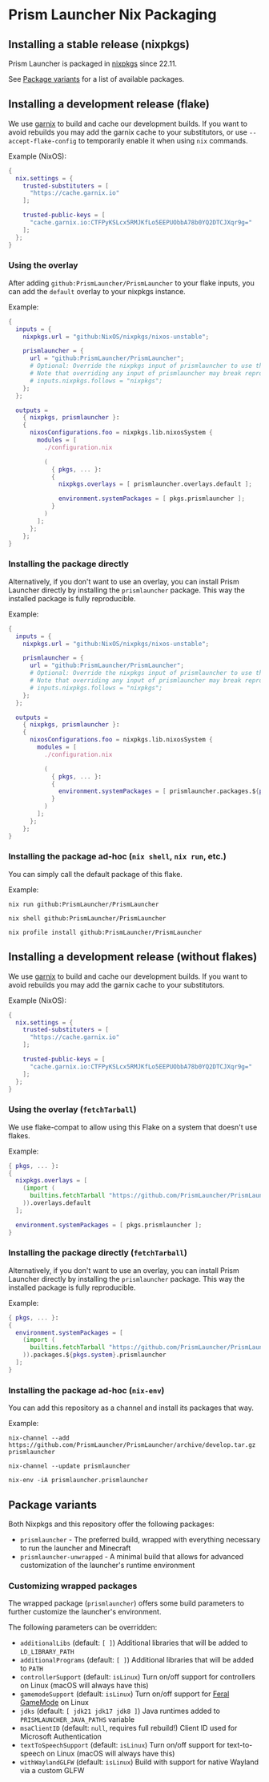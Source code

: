 # Prism Launcher Nix Packaging

## Installing a stable release (nixpkgs)

Prism Launcher is packaged in [nixpkgs](https://github.com/NixOS/nixpkgs/) since 22.11.

See [Package variants](#package-variants) for a list of available packages.

## Installing a development release (flake)

We use [garnix](https://garnix.io/) to build and cache our development builds.
If you want to avoid rebuilds you may add the garnix cache to your substitutors, or use `--accept-flake-config`
to temporarily enable it when using `nix` commands.

Example (NixOS):

```nix
{
  nix.settings = {
    trusted-substituters = [
      "https://cache.garnix.io"
    ];

    trusted-public-keys = [
      "cache.garnix.io:CTFPyKSLcx5RMJKfLo5EEPUObbA78b0YQ2DTCJXqr9g="
    ];
  };
}
```

### Using the overlay

After adding `github:PrismLauncher/PrismLauncher` to your flake inputs, you can add the `default` overlay to your nixpkgs instance.

Example:

```nix
{
  inputs = {
    nixpkgs.url = "github:NixOS/nixpkgs/nixos-unstable";

    prismlauncher = {
      url = "github:PrismLauncher/PrismLauncher";
      # Optional: Override the nixpkgs input of prismlauncher to use the same revision as the rest of your flake
      # Note that overriding any input of prismlauncher may break reproducibility
      # inputs.nixpkgs.follows = "nixpkgs";
    };
  };

  outputs =
    { nixpkgs, prismlauncher }:
    {
      nixosConfigurations.foo = nixpkgs.lib.nixosSystem {
        modules = [
          ./configuration.nix

          (
            { pkgs, ... }:
            {
              nixpkgs.overlays = [ prismlauncher.overlays.default ];

              environment.systemPackages = [ pkgs.prismlauncher ];
            }
          )
        ];
      };
    };
}
```

### Installing the package directly

Alternatively, if you don't want to use an overlay, you can install Prism Launcher directly by installing the `prismlauncher` package.
This way the installed package is fully reproducible.

Example:

```nix
{
  inputs = {
    nixpkgs.url = "github:NixOS/nixpkgs/nixos-unstable";

    prismlauncher = {
      url = "github:PrismLauncher/PrismLauncher";
      # Optional: Override the nixpkgs input of prismlauncher to use the same revision as the rest of your flake
      # Note that overriding any input of prismlauncher may break reproducibility
      # inputs.nixpkgs.follows = "nixpkgs";
    };
  };

  outputs =
    { nixpkgs, prismlauncher }:
    {
      nixosConfigurations.foo = nixpkgs.lib.nixosSystem {
        modules = [
          ./configuration.nix

          (
            { pkgs, ... }:
            {
              environment.systemPackages = [ prismlauncher.packages.${pkgs.system}.prismlauncher ];
            }
          )
        ];
      };
    };
}
```

### Installing the package ad-hoc (`nix shell`, `nix run`, etc.)

You can simply call the default package of this flake.

Example:

```shell
nix run github:PrismLauncher/PrismLauncher

nix shell github:PrismLauncher/PrismLauncher

nix profile install github:PrismLauncher/PrismLauncher
```

## Installing a development release (without flakes)

We use [garnix](https://garnix.io/) to build and cache our development builds.
If you want to avoid rebuilds you may add the garnix cache to your substitutors.

Example (NixOS):

```nix
{
  nix.settings = {
    trusted-substituters = [
      "https://cache.garnix.io"
    ];

    trusted-public-keys = [
      "cache.garnix.io:CTFPyKSLcx5RMJKfLo5EEPUObbA78b0YQ2DTCJXqr9g="
    ];
  };
}
```

### Using the overlay (`fetchTarball`)

We use flake-compat to allow using this Flake on a system that doesn't use flakes.

Example:

```nix
{ pkgs, ... }:
{
  nixpkgs.overlays = [
    (import (
      builtins.fetchTarball "https://github.com/PrismLauncher/PrismLauncher/archive/develop.tar.gz"
    )).overlays.default
  ];

  environment.systemPackages = [ pkgs.prismlauncher ];
}
```

### Installing the package directly (`fetchTarball`)

Alternatively, if you don't want to use an overlay, you can install Prism Launcher directly by installing the `prismlauncher` package.
This way the installed package is fully reproducible.

Example:

```nix
{ pkgs, ... }:
{
  environment.systemPackages = [
    (import (
      builtins.fetchTarball "https://github.com/PrismLauncher/PrismLauncher/archive/develop.tar.gz"
    )).packages.${pkgs.system}.prismlauncher
  ];
}
```

### Installing the package ad-hoc (`nix-env`)

You can add this repository as a channel and install its packages that way.

Example:

```shell
nix-channel --add https://github.com/PrismLauncher/PrismLauncher/archive/develop.tar.gz prismlauncher

nix-channel --update prismlauncher

nix-env -iA prismlauncher.prismlauncher
```

## Package variants

Both Nixpkgs and this repository offer the following packages:

- `prismlauncher` - The preferred build, wrapped with everything necessary to run the launcher and Minecraft
- `prismlauncher-unwrapped` - A minimal build that allows for advanced customization of the launcher's runtime environment

### Customizing wrapped packages

The wrapped package (`prismlauncher`) offers some build parameters to further customize the launcher's environment.

The following parameters can be overridden:

- `additionalLibs` (default: `[ ]`) Additional libraries that will be added to `LD_LIBRARY_PATH`
- `additionalPrograms` (default: `[ ]`) Additional libraries that will be added to `PATH`
- `controllerSupport` (default: `isLinux`) Turn on/off support for controllers on Linux (macOS will always have this)
- `gamemodeSupport` (default: `isLinux`) Turn on/off support for [Feral GameMode](https://github.com/FeralInteractive/gamemode) on Linux
- `jdks` (default: `[ jdk21 jdk17 jdk8 ]`) Java runtimes added to `PRISMLAUNCHER_JAVA_PATHS` variable
- `msaClientID` (default: `null`, requires full rebuild!) Client ID used for Microsoft Authentication
- `textToSpeechSupport` (default: `isLinux`) Turn on/off support for text-to-speech on Linux (macOS will always have this)
- `withWaylandGLFW` (default: `isLinux`) Build with support for native Wayland via a custom GLFW
